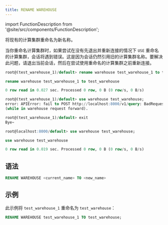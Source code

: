 ```yaml
---
title: RENAME WAREHOUSE
---
```

import FunctionDescription from '@site/src/components/FunctionDescription';

<FunctionDescription description="Introduced or updated: v1.2.687"/>

将现有的计算集群重命名为新名称。

当你重命名计算集群时，如果尝试在没有先退出并重新连接的情况下 `USE` 重命名的计算集群，会话将遇到错误。这是因为会话仍然引用旧的计算集群名称。要解决此问题，请退出当前会话，然后在尝试使用重命名的计算集群之前重新连接。

```sql title='Example:'
root@(test_warehouse_1)/default> rename warehouse test_warehouse_1 to test_warehouse;

rename warehouse test_warehouse_1 to test_warehouse

0 row read in 0.027 sec. Processed 0 row, 0 B (0 row/s, 0 B/s)

root@(test_warehouse_1)/default> use warehouse test_warehouse;
error: APIError: fail to POST http://localhost:8000/v1/query: BadRequest:(500 Internal Server Error)[500]Some(500) UnknownWarehouse. Code: 2406, Text = Unknown warehouse or self managed warehouse "test_warehouse_1"
(while in warehouse request forward).

root@(test_warehouse_1)/default> exit
Bye~

root@localhost:8000/default> use warehouse test_warehouse;

use warehouse test_warehouse

0 row read in 0.019 sec. Processed 0 row, 0 B (0 row/s, 0 B/s)
```

## 语法

```sql
RENAME WAREHOUSE <current_name> TO <new_name>
```

## 示例

此示例将 `test_warehouse_1` 重命名为 `test_warehouse`：

```sql
RENAME WAREHOUSE test_warehouse_1 TO test_warehouse;
```